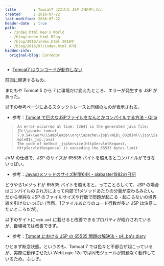 ```yaml
---
title        : Tomcat7 は巨大な JSP が動作しない
created      : 2016-07-22
last-modified: 2016-07-22
header-date  : true
path:
  - /index.html Neo's World
  - /blog/index.html Blog
  - /blog/2016/index.html 2016年
  - /blog/2016/07/index.html 07月
hidden-info:
  original-blog: Corredor
---
```


- [Tomcat7 はウンコードが動作しない](/blog/2016/07/21-01.html)

前回に関連するもの。

またもや Tomcat 5 から 7 に環境だけ変えたところ、エラーが発生する JSP があった。

以下の参考ページにあるスタックトレースと同様のものが表示される。

- 参考：[Tomcat で巨大なJSPファイルをなんとかコンパイルする方法 - Qiita](http://qiita.com/hideoku/items/9bc2d3eec838340fc03e)

> `An error occurred at line: [264] in the generated java file: [D:\\apache-tomcat-7.0.54\\work\\SampleApp\\org\\apache\\jsp\\WEB\_002dINF\\jsp\\Sample01\_jsp.java]`  
> `The code of method _jspService(HttpServletRequest, HttpServletResponse) is exceeding the 65535 bytes limit`

JVM の仕様で、JSP のサイズが 65535 バイトを超えるとコンパイルができないっぽい。

- 参考：[Javaのメソッドのサイズ制限64K - alabaster1982の日記](http://d.hatena.ne.jp/alabaster1982/20090306/1236336075)

どうやら1メソッドが 65535 バイトを超えると、ってことらしくて、JSP の場合はコンパイルのされ方によって内部で1メソッドあたりの分量が変わるみたい。だから単純な JSP のファイルサイズや行数で問題が起こる・起こらないの境界線を引けないっぽい (当然、1ファイルあたりのコード行数が多い JSP は注意したいところだが)。

以下のサイトに `web.xml` に載せると改善できるプロパティが紹介されているが、自環境では改善できず。

- 参考：[Tomcat における JSP の 65535 問題の解決法 - s4_ba's diary](http://s4-ba.hatenablog.jp/entry/2016/06/19/095937)

ひとまず断念状態。というのも、Tomcat 7 では色々と不都合が起こっているが、実際に動作させたい WebLogic 12c では同モジュールが問題なく動作しているため。ふしぎ。
